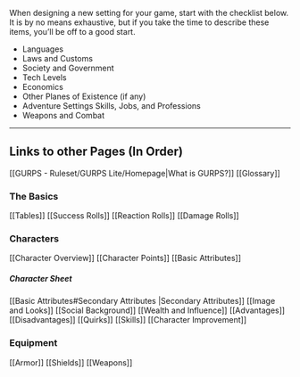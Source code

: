 When designing a new setting for your game, start with the checklist below. It is by no means exhaustive, but if you take the time to describe these items, you’ll be off to a good start. 

- Languages
- Laws and Customs 
- Society and Government 
- Tech Levels
- Economics
- Other Planes of Existence (if any)
- Adventure Settings Skills, Jobs, and Professions
- Weapons and Combat

---
## Links to other Pages (In Order)

[[GURPS - Ruleset/GURPS Lite/Homepage|What is GURPS?]]
[[Glossary]]
### The Basics
[[Tables]]
[[Success Rolls]]
[[Reaction Rolls]]
[[Damage Rolls]]

### Characters

[[Character Overview]]
[[Character Points]]
[[Basic Attributes]]
##### Character Sheet
[[Basic Attributes#Secondary Attributes |Secondary Attributes]]
[[Image and Looks]]
[[Social Background]]
[[Wealth and Influence]]
[[Advantages]]
[[Disadvantages]]
[[Quirks]]
[[Skills]]
[[Character Improvement]]

### Equipment

[[Armor]]
[[Shields]]
[[Weapons]]
